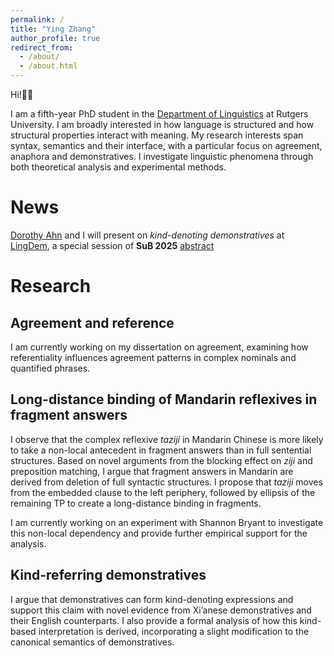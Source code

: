 ```yaml
---
permalink: /
title: "Ying Zhang"
author_profile: true
redirect_from: 
  - /about/
  - /about.html
---
```

Hi!👋🏼

I am a fifth-year PhD student in the [Department of Linguistics](https://ling.rutgers.edu) at Rutgers University. I am broadly interested in how language is structured and how structural properties interact with meaning. My research interests span syntax, semantics and their interface, with a particular focus on agreement, anaphora and demonstratives. I investigate linguistic phenomena through both theoretical analysis and experimental methods. 

News
======
[Dorothy Ahn](https://dorothyahn.com) and I will present on *kind-denoting demonstratives* at [LingDem](https://vicom.info/sub30-lingdem/), a special session of **SuB 2025** [abstract]()

Research
======

Agreement and reference 
------
I am currently working on my dissertation on agreement, examining how referentiality influences agreement patterns in complex nominals and quantified phrases.

Long-distance binding of Mandarin reflexives in fragment answers 
------
I observe that the complex reflexive *taziji* in Mandarin Chinese is more likely to take a non-local antecedent in fragment answers than in full sentential structures. Based on novel arguments from the blocking effect on *ziji* and preposition matching, I argue that fragment answers in Mandarin are derived from deletion of full syntactic structures. I propose that *taziji* moves from the embedded clause to the left periphery, followed by ellipsis of the remaining TP to create a long-distance binding in fragments.

I am currently working on an experiment with Shannon Bryant to investigate this non-local dependency and provide further empirical support for the analysis.
  
Kind-referring demonstratives 
------
I argue that demonstratives can form kind-denoting expressions and support this claim with novel evidence from Xi’anese demonstratives and their English counterparts. I also provide a formal analysis of how this kind-based interpretation is derived, incorporating a slight modification to the canonical semantics of demonstratives.
